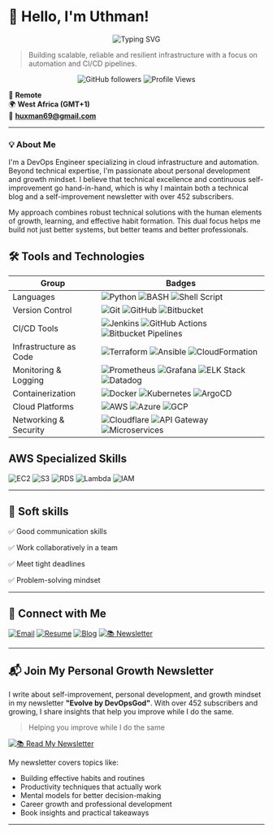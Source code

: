 # 👋 Hello, I'm Uthman!

<div align="center">
  <img src="https://readme-typing-svg.herokuapp.com?font=Fira+Code&pause=1000&color=2E97F7&center=true&vCenter=true&width=435&lines=DevOps+Engineer;Cloud+Infrastructure+Specialist;Automation+Enthusiast;AWS+%7C+Azure+%7C+Kubernetes+%7C+Terraform" alt="Typing SVG" />
</div>

> Building scalable, reliable and resilient infrastructure with a focus on automation and CI/CD pipelines.

<p align="center">
  <img src="https://img.shields.io/github/followers/devopsgodd?label=Followers&style=social" alt="GitHub followers" />
  <img src="https://komarev.com/ghpvc/?username=devopsgodd&color=blue" alt="Profile Views" />
</p>

📍 **Remote**  
🌍 **West Africa (GMT+1)**  
📧 **huxman69@gmail.com**

---

### 💡 About Me

I'm a DevOps Engineer specializing in cloud infrastructure and automation. Beyond technical expertise, I'm passionate about personal development and growth mindset. I believe that technical excellence and continuous self-improvement go hand-in-hand, which is why I maintain both a technical blog and a self-improvement newsletter with over 452 subscribers.

My approach combines robust technical solutions with the human elements of growth, learning, and effective habit formation. This dual focus helps me build not just better systems, but better teams and better professionals.

## 🛠️ Tools and Technologies

| Group | Badges |
| ----- | ------ |
| Languages | ![Python](https://img.shields.io/badge/PYTHON-3776AB?style=for-the-badge&logo=python&logoColor=white) ![BASH](https://img.shields.io/badge/BASH-4EAA25?style=for-the-badge&logo=gnu-bash&logoColor=white) ![Shell Script](https://img.shields.io/badge/SHELL_SCRIPT-121011?style=for-the-badge&logo=gnu-bash&logoColor=white) |
| Version Control | ![Git](https://img.shields.io/badge/GIT-F05032?style=for-the-badge&logo=git&logoColor=white) ![GitHub](https://img.shields.io/badge/GITHUB-181717?style=for-the-badge&logo=github&logoColor=white) ![Bitbucket](https://img.shields.io/badge/BITBUCKET-0052CC?style=for-the-badge&logo=bitbucket&logoColor=white) |
| CI/CD Tools | ![Jenkins](https://img.shields.io/badge/JENKINS-D24939?style=for-the-badge&logo=jenkins&logoColor=white) ![GitHub Actions](https://img.shields.io/badge/GITHUB_ACTIONS-2088FF?style=for-the-badge&logo=github-actions&logoColor=white) ![Bitbucket Pipelines](https://img.shields.io/badge/BITBUCKET_PIPELINES-0052CC?style=for-the-badge&logo=bitbucket&logoColor=white) |
| Infrastructure as Code | ![Terraform](https://img.shields.io/badge/TERRAFORM-7B42BC?style=for-the-badge&logo=terraform&logoColor=white) ![Ansible](https://img.shields.io/badge/ANSIBLE-EE0000?style=for-the-badge&logo=ansible&logoColor=white) ![CloudFormation](https://img.shields.io/badge/CLOUDFORMATION-FF9900?style=for-the-badge&logo=amazon-aws&logoColor=white) |
| Monitoring & Logging | ![Prometheus](https://img.shields.io/badge/PROMETHEUS-E6522C?style=for-the-badge&logo=prometheus&logoColor=white) ![Grafana](https://img.shields.io/badge/GRAFANA-F46800?style=for-the-badge&logo=grafana&logoColor=white) ![ELK Stack](https://img.shields.io/badge/ELK_STACK-005571?style=for-the-badge&logo=elastic&logoColor=white) ![Datadog](https://img.shields.io/badge/DATADOG-632CA6?style=for-the-badge&logo=datadog&logoColor=white) |
| Containerization | ![Docker](https://img.shields.io/badge/DOCKER-2496ED?style=for-the-badge&logo=docker&logoColor=white) ![Kubernetes](https://img.shields.io/badge/KUBERNETES-326CE5?style=for-the-badge&logo=kubernetes&logoColor=white) ![ArgoCD](https://img.shields.io/badge/ARGOCD-EF7B4D?style=for-the-badge&logo=argo&logoColor=white) |
| Cloud Platforms | ![AWS](https://img.shields.io/badge/AWS-232F3E?style=for-the-badge&logo=amazon-aws&logoColor=white) ![Azure](https://img.shields.io/badge/AZURE-0078D4?style=for-the-badge&logo=microsoft-azure&logoColor=white) ![GCP](https://img.shields.io/badge/GCP-4285F4?style=for-the-badge&logo=google-cloud&logoColor=white) |
| Networking & Security | ![Cloudflare](https://img.shields.io/badge/CLOUDFLARE-F38020?style=for-the-badge&logo=cloudflare&logoColor=white) ![API Gateway](https://img.shields.io/badge/API_GATEWAY-FF9900?style=for-the-badge&logo=amazon-aws&logoColor=white) ![Microservices](https://img.shields.io/badge/MICROSERVICES-FF4088?style=for-the-badge&logo=micro:bit&logoColor=white) |

## AWS Specialized Skills
![EC2](https://img.shields.io/badge/EC2-FF9900?style=flat-square&logo=amazon-aws&logoColor=white)
![S3](https://img.shields.io/badge/S3-569A31?style=flat-square&logo=amazon-s3&logoColor=white)
![RDS](https://img.shields.io/badge/RDS-527FFF?style=flat-square&logo=amazon-rds&logoColor=white)
![Lambda](https://img.shields.io/badge/LAMBDA-FF9900?style=flat-square&logo=aws-lambda&logoColor=white)
![IAM](https://img.shields.io/badge/IAM-FF9900?style=flat-square&logo=amazon-aws&logoColor=white)

---

## 👥 Soft skills

✅ Good communication skills

✅ Work collaboratively in a team

✅ Meet tight deadlines

✅ Problem-solving mindset

---

## 🔗 Connect with Me

[![Email](https://img.shields.io/badge/EMAIL-D14836?style=for-the-badge&logo=gmail&logoColor=white)](mailto:huxman69@gmail.com)
[![Resume](https://img.shields.io/badge/RESUME-4285F4?style=for-the-badge&logo=google-drive&logoColor=white)](https://drive.google.com/drive/folders/1oSMj-hgMZfKynW2rGpZZZ-WnW-LxZo8h?usp=drive_link)
[![Blog](https://img.shields.io/badge/Hashnode-2962FF?style=for-the-badge&logo=hashnode&logoColor=white)](https://uthy.hashnode.dev/)
[![📚 Newsletter](https://img.shields.io/badge/Newsletter-FFC639?style=for-the-badge&logo=rss&logoColor=black)](https://evolvebydevopsgod.beehiiv.com/subscribe)

---
## 📬 Join My Personal Growth Newsletter

I write about self-improvement, personal development, and growth mindset in my newsletter **"Evolve by DevOpsGod"**. With over 452 subscribers and growing, I share insights that help you improve while I do the same.

> Helping you improve while I do the same

[![📚 Read My Newsletter](https://img.shields.io/badge/Read_My_Newsletter-FFC639?style=for-the-badge&logo=beehiiv&logoColor=black)](https://evolvebydevopsgod.beehiiv.com/)

My newsletter covers topics like:
- Building effective habits and routines
- Productivity techniques that actually work
- Mental models for better decision-making
- Career growth and professional development
- Book insights and practical takeaways

---

